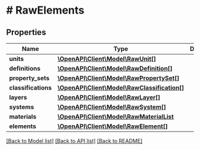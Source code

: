 # # RawElements

## Properties

Name | Type | Description | Notes
------------ | ------------- | ------------- | -------------
**units** | [**\OpenAPI\Client\Model\RawUnit[]**](RawUnit.md) |  | [optional]
**definitions** | [**\OpenAPI\Client\Model\RawDefinition[]**](RawDefinition.md) |  | [optional]
**property_sets** | [**\OpenAPI\Client\Model\RawPropertySet[]**](RawPropertySet.md) |  | [optional]
**classifications** | [**\OpenAPI\Client\Model\RawClassification[]**](RawClassification.md) |  | [optional]
**layers** | [**\OpenAPI\Client\Model\RawLayer[]**](RawLayer.md) |  | [optional]
**systems** | [**\OpenAPI\Client\Model\RawSystem[]**](RawSystem.md) |  | [optional]
**materials** | [**\OpenAPI\Client\Model\RawMaterialList**](RawMaterialList.md) |  | [optional]
**elements** | [**\OpenAPI\Client\Model\RawElement[]**](RawElement.md) |  |

[[Back to Model list]](../../README.md#models) [[Back to API list]](../../README.md#endpoints) [[Back to README]](../../README.md)
